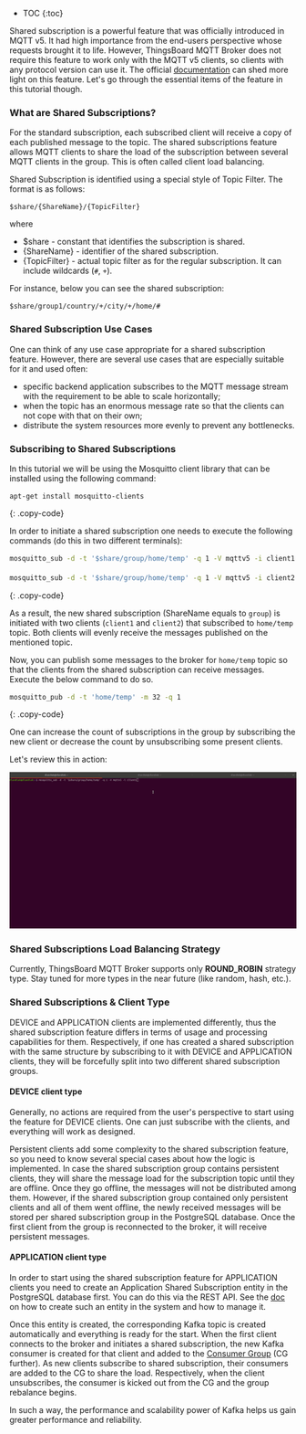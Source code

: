
* TOC
{:toc}

Shared subscription is a powerful feature that was officially introduced in MQTT v5. It had high importance from the end-users perspective whose requests brought it to life.
However, ThingsBoard MQTT Broker does not require this feature to work only with the MQTT v5 clients, so clients with any protocol version can use it.
The official [documentation](https://docs.oasis-open.org/mqtt/mqtt/v5.0/os/mqtt-v5.0-os.html#_Toc3901250) can shed more light on this feature.
Let's go through the essential items of the feature in this tutorial though.

### What are Shared Subscriptions?

For the standard subscription, each subscribed client will receive a copy of each published message to the topic.
The shared subscriptions feature allows MQTT clients to share the load of the subscription between several MQTT clients in the group.
This is often called client load balancing.

Shared Subscription is identified using a special style of Topic Filter. The format is as follows:

```
$share/{ShareName}/{TopicFilter}
```

where 
* $share - constant that identifies the subscription is shared.
* {ShareName} - identifier of the shared subscription.
* {TopicFilter} - actual topic filter as for the regular subscription. It can include wildcards (`#`, `+`).

For instance, below you can see the shared subscription:

```
$share/group1/country/+/city/+/home/#
```

### Shared Subscription Use Cases

One can think of any use case appropriate for a shared subscription feature.
However, there are several use cases that are especially suitable for it and used often:

* specific backend application subscribes to the MQTT message stream with the requirement to be able to scale horizontally;
* when the topic has an enormous message rate so that the clients can not cope with that on their own;
* distribute the system resources more evenly to prevent any bottlenecks.

### Subscribing to Shared Subscriptions

In this tutorial we will be using the Mosquitto client library that can be installed using the following command: 
```
apt-get install mosquitto-clients
```
{: .copy-code}

In order to initiate a shared subscription one needs to execute the following commands (do this in two different terminals):

```bash
mosquitto_sub -d -t '$share/group/home/temp' -q 1 -V mqttv5 -i client1

mosquitto_sub -d -t '$share/group/home/temp' -q 1 -V mqttv5 -i client2
```
{: .copy-code}

As a result, the new shared subscription (ShareName equals to `group`) is initiated with two clients (`client1` and `client2`) that subscribed to
`home/temp` topic. Both clients will evenly receive the messages published on the mentioned topic.

Now, you can publish some messages to the broker for `home/temp` topic so that the clients from the shared subscription can receive messages. 
Execute the below command to do so.

```bash
mosquitto_pub -d -t 'home/temp' -m 32 -q 1
```
{: .copy-code}

One can increase the count of subscriptions in the group by subscribing the new client or decrease the count by unsubscribing some present clients.

Let's review this in action:

![image](/images/mqtt-broker/user-guide/shared-subscription-demo.gif)

### Shared Subscriptions Load Balancing Strategy

Currently, ThingsBoard MQTT Broker supports only **ROUND_ROBIN** strategy type. 
Stay tuned for more types in the near future (like random, hash, etc.). 

### Shared Subscriptions & Client Type

DEVICE and APPLICATION clients are implemented differently, thus the shared subscription feature differs in terms of usage and processing capabilities for them.
Respectively, if one has created a shared subscription with the same structure by subscribing to it with DEVICE and APPLICATION clients,
they will be forcefully split into two different shared subscription groups.

#### DEVICE client type

Generally, no actions are required from the user's perspective to start using the feature for DEVICE clients.
One can just subscribe with the clients, and everything will work as designed.

Persistent clients add some complexity to the shared subscription feature, so you need to know several special cases about how the logic is implemented.
In case the shared subscription group contains persistent clients, they will share the message load for the subscription topic until they are offline. 
Once they go offline, the messages will not be distributed among them. However, if the shared subscription group contained only persistent clients and all of them went offline, 
the newly received messages will be stored per shared subscription group in the PostgreSQL database. 
Once the first client from the group is reconnected to the broker, it will receive persistent messages.

#### APPLICATION client type

In order to start using the shared subscription feature for APPLICATION clients you need to create an Application Shared Subscription entity 
in the PostgreSQL database first. You can do this via the REST API. 
See the [doc](/docs/mqtt-broker/application-shared-subscription/) on how to create such an entity in the system and how to manage it.

Once this entity is created, the corresponding Kafka topic is created automatically and everything is ready for the start.
When the first client connects to the broker and initiates a shared subscription, 
the new Kafka consumer is created for that client and added to the [Consumer Group](https://docs.confluent.io/platform/current/clients/consumer.html) (CG further).
As new clients subscribe to shared subscription, their consumers are added to the CG to share the load. Respectively, when the client unsubscribes, the consumer 
is kicked out from the CG and the group rebalance begins. 

In such a way, the performance and scalability power of Kafka helps us gain greater performance and reliability.
